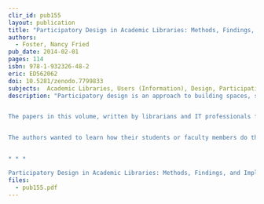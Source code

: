 ```yaml
---
clir_id: pub155
layout: publication
title: "Participatory Design in Academic Libraries: Methods, Findings, and Implementations"
authors: 
  - Foster, Nancy Fried
pub_date: 2014-02-01
pages: 114
isbn: 978-1-932326-48-2
eric: ED562062
doi: 10.5281/zenodo.7799833
subjects:  Academic Libraries, Users (Information), Design, Participation, Library Services, Library Administration, Library Research, Ethnography, Observation, Library Facilities, Use Studies, Qualitative Research, Statistical Analysis, User Needs (Information), Health Sciences, Administrative Organization, Space Utilization, College Students, Student Participation
description: "Participatory design is an approach to building spaces, services, and tools where the people who will use them participate centrally in coming up with concepts and then designing the actual products.


The papers in this volume, written by librarians and IT professionals from 12 colleges and universities, report on user research and participatory design projects. All of the authors attended workshops and then dove fearlessly into projects with as little as two days of training.


The authors wanted to learn how their students or faculty members do their academic work. Their reports share new methods of approaching enduring questions and offer a number of useful and interesting findings. They make a good case for participatory design of academic libraries.


* * *

Participatory Design in Academic Libraries: Methods, Findings, and Implementations by Council on Library and Information Resources is licensed under a [Creative Commons Attribution-NonCommercial-ShareAlike 3.0 Unported License](https://creativecommons.org/licenses/by-nc-sa/3.0/deed.en_US)."
files:
  - pub155.pdf
---
```

